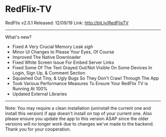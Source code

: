 # RedFlix-TV

RedFlix v2.0.1
Released: 12/09/19
Link: http://bit.ly/RedFlixTV

----------------------------------------

What's new?

- Fixed A Very Crucial Memory Leak *sigh*
- Minor UI Changes to Please Your Eyes, Of Course
- Improved The Native Downloader 
- Fixed White Screen Issue For Embed Server Links 
- Fixed Some Of The Text Grayed Out/Not Visible On Some Devices In Login, Sign Up, & Comment Section
- Squashed Out Tiny, & Ugly Bugs So They Don't Crawl Through The App
- Took Various Performance Measures To Ensure Your RedFlix TV is Running At 100% 
- Updated External Libraries

----------------------------------------

Note: You may require a clean installation (uninstall the current one and install this version) if app doesn't install on top of your current one. Also please ensure you update the app to this version ASAP since the older versions will no longer work due to changes we've made to the backend. Thank you for your cooperation. 
